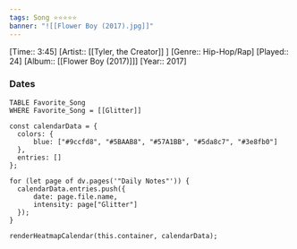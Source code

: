 ```yaml
---
tags: Song ⭐⭐⭐⭐⭐ 
banner: "![[Flower Boy (2017).jpg]]"
---
```

[Time:: 3:45]
[Artist:: [[Tyler, the Creator]] ]
[Genre:: Hip-Hop/Rap]
[Played:: 24]
[Album:: [[Flower Boy (2017)]]]
[Year:: 2017]
### Dates
````dataview
TABLE Favorite_Song
WHERE Favorite_Song = [[Glitter]]
````

  ```dataviewjs
const calendarData = { 
	colors: { 
		blue: ["#9ccfd8", "#5BAAB8", "#57A1BB", "#5da8c7", "#3e8fb0"] 
	}, 
	entries: [] 
}; 

for (let page of dv.pages('"Daily Notes"')) { 
	calendarData.entries.push({ 
		date: page.file.name, 
		intensity: page["Glitter"]
	}); 
} 

renderHeatmapCalendar(this.container, calendarData);
```

